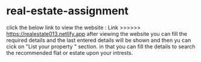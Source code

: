 # real-estate-assignment
click the below link to view the website :
         Link  >>>>>>     https://realestate013.netlify.app
after viewing the website you can fill the required details and the last entered details will be shown and then yu can cick on "List your property " section.
in that you can fill the details to search the recommended flat or estate upon your intrests.
